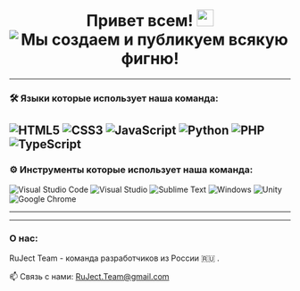 <div align="center">
<h1>
  Привет всем!
  <img src="https://media.giphy.com/media/hvRJCLFzcasrR4ia7z/giphy.gif" width="30px"/>
  </br>
  <img src="https://readme-typing-svg.herokuapp.com?duration=3000&color=000000&multiline=true&lines=%D0%9C%D1%8B+%D1%81%D0%BE%D0%B7%D0%B4%D0%B0%D0%B5%D0%BC+%D0%B8+%D0%BF%D1%83%D0%B1%D0%BB%D0%B8%D0%BA%D1%83%D0%B5%D0%BC+%D0%B2%D1%81%D1%8F%D0%BA%D1%83%D1%8E+%D1%84%D0%B8%D0%B3%D0%BD%D1%8E!" alt="Мы создаем и публикуем всякую фигню!">
</h1>
</div>

---

### :hammer_and_wrench: Языки которые использует наша команда:
![HTML5](https://img.shields.io/badge/html5-%23E34F26.svg?style=for-the-badge&logo=html5&logoColor=white)
![CSS3](https://img.shields.io/badge/css3-%231572B6.svg?style=for-the-badge&logo=css3&logoColor=white)
![JavaScript](https://img.shields.io/badge/javascript-%23323330.svg?style=for-the-badge&logo=javascript&logoColor=%F0DB4F)
![Python](https://img.shields.io/badge/python-3670A0?style=for-the-badge&logo=python&logoColor=ffdd54)
![PHP](https://img.shields.io/badge/php-%23777BB4.svg?style=for-the-badge&logo=php&logoColor=white)
![TypeScript](https://img.shields.io/badge/typescript-%23007ACC.svg?style=for-the-badge&logo=typescript&logoColor=white)
---
### :gear: Инструменты которые использует наша команда:
![Visual Studio Code](https://img.shields.io/badge/Visual%20Studio%20Code-0078d7.svg?style=for-the-badge&logo=visual-studio-code&logoColor=white)
![Visual Studio](https://img.shields.io/badge/Visual%20Studio-5C2D91.svg?style=for-the-badge&logo=visual-studio&logoColor=white)
![Sublime Text](https://img.shields.io/badge/sublime_text-%23575757.svg?style=for-the-badge&logo=sublime-text&logoColor=important)
![Windows](https://img.shields.io/badge/Windows-0078D6?style=for-the-badge&logo=windows&logoColor=white)
![Unity](https://img.shields.io/badge/unity-%23000000.svg?style=for-the-badge&logo=unity&logoColor=white)
![Google Chrome](https://img.shields.io/badge/Google%20Chrome-4285F4?style=for-the-badge&logo=GoogleChrome&logoColor=white)

---

<!-- BLOG-POST-LIST:START -->
<!-- BLOG-POST-LIST:END -->

---

### О нас:
RuJect Team - команда разработчиков из России :ru: .

:mailbox: Связь с нами: RuJect.Team@gmail.com
